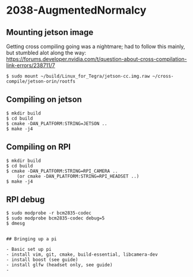 # 2038-AugmentedNormalcy

## Mounting jetson image

Getting cross compiling going was a nightmare; had to follow this mainly, but stumbled alot along the way:
https://forums.developer.nvidia.com/t/question-about-cross-compilation-link-errors/238711/7

```
$ sudo mount ~/build/Linux_for_Tegra/jetson-cc.img.raw ~/cross-compile/jetson-orin/rootfs
```

## Compiling on jetson

```
$ mkdir build
$ cd build
$ cmake -DAN_PLATFORM:STRING=JETSON ..
$ make -j4
```

## Compiling on RPI

```
$ mkdir build
$ cd build
$ cmake -DAN_PLATFORM:STRING=RPI_CAMERA ..
    (or cmake -DAN_PLATFORM:STRING=RPI_HEADSET ..)
$ make -j4
```

## RPI debug

```
$ sudo modprobe -r bcm2835-codec
$ sudo modprobe bcm2835-codec debug=5
$ dmesg


## Bringing up a pi

- Basic set up pi
- install vim, git, cmake, build-essential, libcamera-dev
- install boost (see guide)
- install glfw (headset only, see guide)
- 

